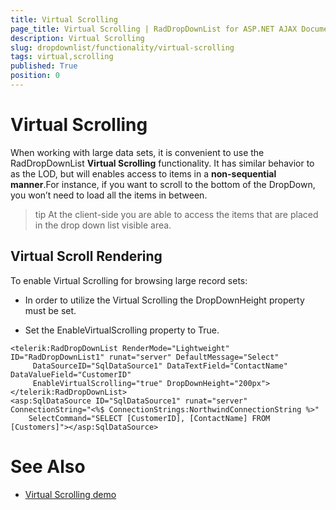 ```yaml
---
title: Virtual Scrolling
page_title: Virtual Scrolling | RadDropDownList for ASP.NET AJAX Documentation
description: Virtual Scrolling
slug: dropdownlist/functionality/virtual-scrolling
tags: virtual,scrolling
published: True
position: 0
---
```


# Virtual Scrolling



When working with large data sets, it is convenient to use the RadDropDownList **Virtual Scrolling** functionality. It has similar behavior to as the LOD, but will enables access to items in a **non-sequential manner**.For instance, if you want to scroll to the bottom of the DropDown, you won’t need to load all the items in between.

>tip At the client-side you are able to access the items that are placed in the drop down list visible area.
>


## Virtual Scroll Rendering

To enable Virtual Scrolling for browsing large record sets:

* In order to utilize the Virtual Scrolling the DropDownHeight property must be set.

* Set the EnableVirtualScrolling property to True.

````ASPNET
<telerik:RadDropDownList RenderMode="Lightweight" ID="RadDropDownList1" runat="server" DefaultMessage="Select" 
	 DataSourceID="SqlDataSource1" DataTextField="ContactName" DataValueField="CustomerID" 
	 EnableVirtualScrolling="true" DropDownHeight="200px">            
</telerik:RadDropDownList>
<asp:SqlDataSource ID="SqlDataSource1" runat="server" ConnectionString="<%$ ConnectionStrings:NorthwindConnectionString %>" 
	SelectCommand="SELECT [CustomerID], [ContactName] FROM [Customers]"></asp:SqlDataSource>
````

# See Also

 * [Virtual Scrolling demo](http://demos.telerik.com/aspnet-ajax/dropdownlist/examples/functionality/virtualscrolling/defaultcs.aspx)

